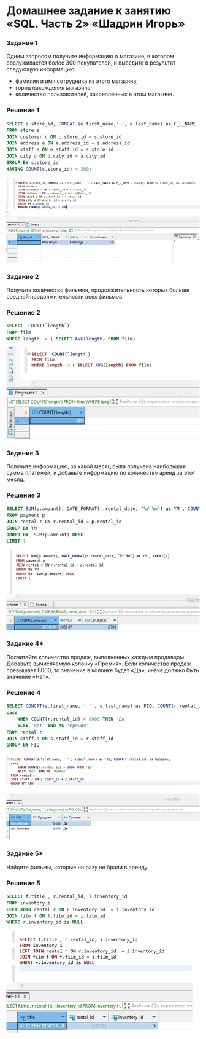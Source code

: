 # Домашнее задание к занятию «SQL. Часть 2» «Шадрин Игорь»


### Задание 1

Одним запросом получите информацию о магазине, в котором обслуживается более 300 покупателей, и выведите в результат следующую информацию: 
- фамилия и имя сотрудника из этого магазина;
- город нахождения магазина;
- количество пользователей, закреплённых в этом магазине.


### Решение 1
```sql
SELECT s.store_id, CONCAT (e.first_name,' ', e.last_name) as F_L_NAME , d.city, COUNT(c.store_id) as customers
FROM store s
JOIN customer c ON c.store_id = s.store_id
JOIN address a ON a.address_id = s.address_id 
JOIN staff e ON e.staff_id = s.store_id 
JOIN city d ON d.city_id = a.city_id 
GROUP BY s.store_id
HAVING COUNT(c.store_id) > 300;
```

![Alt text](img/01.jpg)


### Задание 2

Получите количество фильмов, продолжительность которых больше средней продолжительности всех фильмов.

### Решение 2
```sql
SELECT  COUNT(`length`)  
FROM film
WHERE length  > ( SELECT AVG(length) FROM film)

```
![Alt text](img/02.jpg)

### Задание 3

Получите информацию, за какой месяц была получена наибольшая сумма платежей, и добавьте информацию по количеству аренд за этот месяц.

### Решение 3
```sql
SELECT SUM(p.amount), DATE_FORMAT(r.rental_date, "%Y %m") as YM , COUNT(1)
FROM payment p
JOIN rental r ON r.rental_id = p.rental_id 
GROUP BY YM 
ORDER BY  SUM(p.amount) DESC 
LIMIT 1

```
![Alt text](img/03.jpg)


### Задание 4*

Посчитайте количество продаж, выполненных каждым продавцом. Добавьте вычисляемую колонку «Премия». Если количество продаж превышает 8000, то значение в колонке будет «Да», иначе должно быть значение «Нет».

### Решение 4
```sql
SELECT CONCAT(s.first_name, ' ' , s.last_name) as FIO, COUNT(r.rental_id) as Продажи,
case
	WHEN COUNT(r.rental_id) > 8000 THEN 'Да'
	ELSE 'Нет' END AS 'Премия'
FROM rental r
JOIN staff s ON s.staff_id = r.staff_id
GROUP BY FIO 

```
![Alt text](img/04.jpg)

### Задание 5*

Найдите фильмы, которые ни разу не брали в аренду.

### Решение 5
```sql
SELECT f.title , r.rental_id, i.inventory_id 
FROM inventory i
LEFT JOIN rental r ON r.inventory_id  = i.inventory_id
JOIN film f ON f.film_id = i.film_id 
WHERE r.inventory_id is NULL

```
![Alt text](img/05.jpg)
